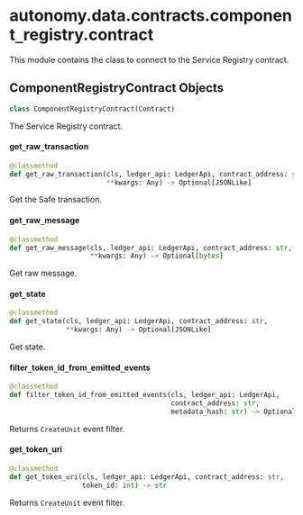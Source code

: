 <a id="autonomy.data.contracts.component_registry.contract"></a>

# autonomy.data.contracts.component`_`registry.contract

This module contains the class to connect to the Service Registry contract.

<a id="autonomy.data.contracts.component_registry.contract.ComponentRegistryContract"></a>

## ComponentRegistryContract Objects

```python
class ComponentRegistryContract(Contract)
```

The Service Registry contract.

<a id="autonomy.data.contracts.component_registry.contract.ComponentRegistryContract.get_raw_transaction"></a>

#### get`_`raw`_`transaction

```python
@classmethod
def get_raw_transaction(cls, ledger_api: LedgerApi, contract_address: str,
                        **kwargs: Any) -> Optional[JSONLike]
```

Get the Safe transaction.

<a id="autonomy.data.contracts.component_registry.contract.ComponentRegistryContract.get_raw_message"></a>

#### get`_`raw`_`message

```python
@classmethod
def get_raw_message(cls, ledger_api: LedgerApi, contract_address: str,
                    **kwargs: Any) -> Optional[bytes]
```

Get raw message.

<a id="autonomy.data.contracts.component_registry.contract.ComponentRegistryContract.get_state"></a>

#### get`_`state

```python
@classmethod
def get_state(cls, ledger_api: LedgerApi, contract_address: str,
              **kwargs: Any) -> Optional[JSONLike]
```

Get state.

<a id="autonomy.data.contracts.component_registry.contract.ComponentRegistryContract.filter_token_id_from_emitted_events"></a>

#### filter`_`token`_`id`_`from`_`emitted`_`events

```python
@classmethod
def filter_token_id_from_emitted_events(cls, ledger_api: LedgerApi,
                                        contract_address: str,
                                        metadata_hash: str) -> Optional[int]
```

Returns `CreateUnit` event filter.

<a id="autonomy.data.contracts.component_registry.contract.ComponentRegistryContract.get_token_uri"></a>

#### get`_`token`_`uri

```python
@classmethod
def get_token_uri(cls, ledger_api: LedgerApi, contract_address: str,
                  token_id: int) -> str
```

Returns `CreateUnit` event filter.

